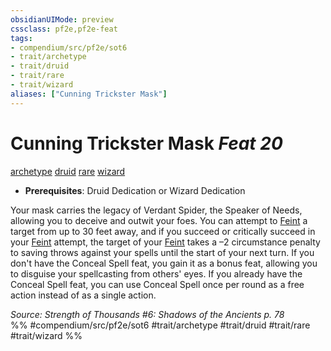 ```yaml
---
obsidianUIMode: preview
cssclass: pf2e,pf2e-feat
tags:
- compendium/src/pf2e/sot6
- trait/archetype
- trait/druid
- trait/rare
- trait/wizard
aliases: ["Cunning Trickster Mask"]
---
```

# Cunning Trickster Mask  *Feat 20*  
[archetype](archetype.md "Archetype Feat Trait")  [druid](Reference/Rules/Traits/druid.md "Druid Class Trait")  [rare](rare.md "Rare Rarity Trait")  [wizard](Reference/Rules/Traits/wizard.md "Wizard Class Trait")  

- **Prerequisites**: Druid Dedication or Wizard Dedication

Your mask carries the legacy of Verdant Spider, the Speaker of Needs, allowing you to deceive and outwit your foes. You can attempt to [Feint](feint.md) a target from up to 30 feet away, and if you succeed or critically succeed in your [Feint](feint.md) attempt, the target of your [Feint](feint.md) takes a –2 circumstance penalty to saving throws against your spells until the start of your next turn. If you don't have the Conceal Spell feat, you gain it as a bonus feat, allowing you to disguise your spellcasting from others' eyes. If you already have the Conceal Spell feat, you can use Conceal Spell once per round as a free action instead of as a single action.

*Source: Strength of Thousands #6: Shadows of the Ancients p. 78*  
%% #compendium/src/pf2e/sot6 #trait/archetype #trait/druid #trait/rare #trait/wizard %%